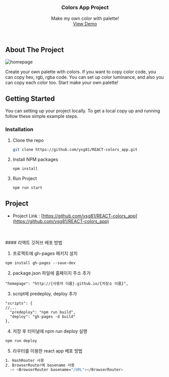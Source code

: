 <!-- PROJECT LOGO -->
<br />
<p align="center">
  <h3 align="center">Colors App Project</h3>
  <p align="center">
    Make my own color with palette!
    <br />
    <a href="https://ysg81.github.io/REACT-colors_app/">View Demo</a>
  </p>
</p>
<br/>

<!-- ABOUT THE PROJECT -->
## About The Project

![homepage](https://user-images.githubusercontent.com/50352922/127617642-60e0aef4-066a-4599-bd19-33840089420b.png)

Create your own palette with colors. If you want to copy color code, you can copy hex, rgb, rgba code. You can set up color luminance, and also you can copy each color too. Start make your own palette!

<!-- GETTING STARTED -->
## Getting Started

You can setting up your project locally.
To get a local copy up and running follow these simple example steps.

### Installation

1. Clone the repo
   ```sh
   git clone https://github.com/ysg81/REACT-colors_app.git
   ```
2. Install NPM packages
   ```sh
   npm install
   ```
3. Run Project
    ```sh
    npm run start
    ```

<!-- CONTACT -->
## Project

+ Project Link : [https://github.com/ysg81/REACT-colors_app](https://github.com/ysg81/REACT-colors_app)


<br/>
<br/>
#### 리액트 깃허브 베포 방법

1. 프로젝트에 gh-pages 패키지 설치

```
npm install gh-pages --save-dev
```

2. package.json 파일에 홈페이지 주소 추가

```
"homepage": "http://{사용자 이름}.github.io/{저장소 이름}",
```
3. script에 predeploy, deploy 추가

```
"scripts": {
//...
  "predeploy": "npm run build",
  "deploy": "gh-pages -d build"
},
```

4. 저장 후 터미널에 npm run deploy 실행
```
npm run deploy
```

5. 라우터를 이용한 react app 베포 방법
```sh
1. HashRouter 사용
2. BrowserRouter에 basename 사용
  -> <BrowserRouter basename="/URL"></BrowserRouter>
```

